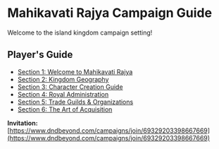 
# Mahikavati Rajya Campaign Guide

Welcome to the island kingdom campaign setting!

## Player's Guide
- [Section 1: Welcome to Mahikavati Rajya](section-1-welcome.md)
- [Section 2: Kingdom Geography](section-2-geography.md)
- [Section 3: Character Creation Guide](section-3-character-creation.md)
- [Section 4: Royal Administration](section-4-administration.md)
- [Section 5: Trade Guilds & Organizations](section-5-guilds.md)
- [Section 6: The Art of Acquisition](section-6-primer.md)

<!-- 
## Individual Subah Profiles
- [Maha-Amba](subah-maha-amba.md)
- [Andheri](subah-andheri.md)
- [Malad](subah-malad.md)
- [Chembur](subah-chembur.md)
- [Mulund](subah-mulund.md)
- [Mira](subah-mira.md)
- [Thane](subah-thane.md)
- [Sanjay Vanam Forest](forest-reserve.md)
-->

**Invitation:** [https://www.dndbeyond.com/campaigns/join/69329203398667669](https://www.dndbeyond.com/campaigns/join/69329203398667669)

